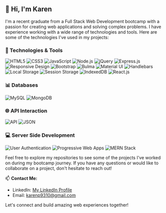 <!-- Hi there! I'm [Your Name], a recent graduate from a Full Stack Web Development bootcamp. -->
## 👋 Hi, I'm Karen

I'm a recent graduate from a Full Stack Web Development bootcamp with a passion for creating web applications and solving complex problems. I have experience working with a wide range of technologies and tools. Here are some of the technologies I've used in my projects:

### 🚀 Technologies & Tools

![HTML5](https://img.shields.io/badge/HTML5-E34F26?style=flat&logo=html5&logoColor=white)
![CSS3](https://img.shields.io/badge/CSS3-1572B6?style=flat&logo=css3&logoColor=white)
![JavaScript](https://img.shields.io/badge/JavaScript-F7DF1E?style=flat&logo=javascript&logoColor=black)
![Node.js](https://img.shields.io/badge/Node.js-339933?style=flat&logo=node.js&logoColor=white)
![jQuery](https://img.shields.io/badge/jQuery-0769AD?style=flat&logo=jquery&logoColor=white)
![Express.js](https://img.shields.io/badge/Express.js-000000?style=flat)
![Responsive Design](https://img.shields.io/badge/Responsive%20Design-4285F4?style=flat)
![Bootstrap](https://img.shields.io/badge/Bootstrap-7952B3?style=flat&logo=bootstrap&logoColor=white)
![Bulma](https://img.shields.io/badge/Bulma-00D1B2?style=flat&logo=bulma&logoColor=white)
![Material UI](https://img.shields.io/badge/Material%20UI-0081CB?style=flat&logo=material-ui&logoColor=white)
![Handlebars](https://img.shields.io/badge/Handlebars-FF7E5E?style=flat)
![Local Storage](https://img.shields.io/badge/Local%20Storage-FFCA28?style=flat)
![Session Storage](https://img.shields.io/badge/Session%20Storage-33CC33?style=flat)
![IndexedDB](https://img.shields.io/badge/IndexedDB-4D53E0?style=flat)
![React.js](https://img.shields.io/badge/React.js-61DAFB?style=flat&logo=react&logoColor=black)

### 📊 Databases

![MySQL](https://img.shields.io/badge/MySQL-4479A1?style=flat&logo=mysql&logoColor=white)
![MongoDB](https://img.shields.io/badge/MongoDB-47A248?style=flat&logo=mongodb&logoColor=white)

### 🌐 API Interaction

![API](https://img.shields.io/badge/API-009688?style=flat)
![JSON](https://img.shields.io/badge/JSON-000000?style=flat)

### 💻 Server Side Development

![User Authentication](https://img.shields.io/badge/User%20Authentication-4CAF50?style=flat)
![Progressive Web Apps](https://img.shields.io/badge/Progressive%20Web%20Apps-FF5722?style=flat)
![MERN Stack](https://img.shields.io/badge/MERN%20Stack-61DAFB?style=flat)

Feel free to explore my repositories to see some of the projects I've worked on during my bootcamp journey. If you have any questions or would like to collaborate on a project, don't hesitate to reach out!

📫 **Contact Me:**
- LinkedIn: [My LinkedIn Profile](www.linkedin.com/in/karen-pineda-6604511a9)
- Email: karenp9310@gmail.com

Let's connect and build amazing web experiences together!

<!--
**k-pineda/k-pineda** is a ✨ _special_ ✨ repository because its `README.md` (this file) appears on your GitHub profile.

Here are some ideas to get you started:

- 🔭 I’m currently working on ...
- 🌱 I’m currently learning ...
- 👯 I’m looking to collaborate on ...
- 🤔 I’m looking for help with ...
- 💬 Ask me about ...
- 📫 How to reach me: ...
- 😄 Pronouns: ...
- ⚡ Fun fact: ...
-->
